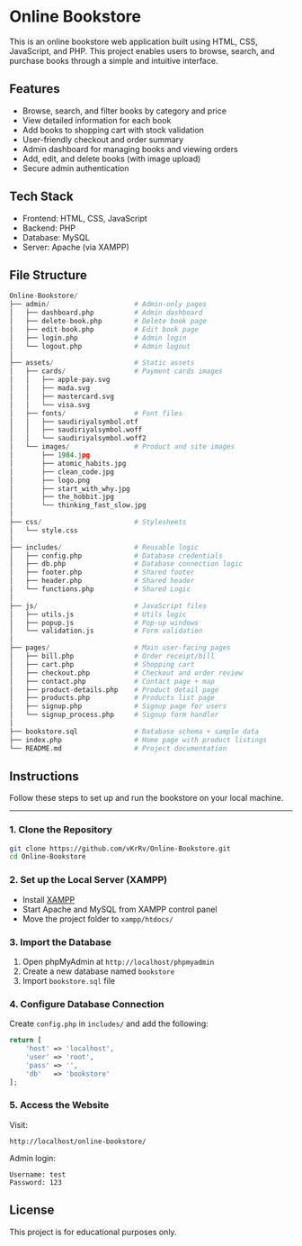 # Online Bookstore
This is an online bookstore web application built using HTML, CSS, JavaScript, and PHP. This project enables users to browse, search, and purchase books through a simple and intuitive interface.


## Features
- Browse, search, and filter books by category and price
- View detailed information for each book
- Add books to shopping cart with stock validation
- User-friendly checkout and order summary
- Admin dashboard for managing books and viewing orders
- Add, edit, and delete books (with image upload)
- Secure admin authentication


## Tech Stack

- Frontend: HTML, CSS, JavaScript
- Backend: PHP
- Database: MySQL
- Server: Apache (via XAMPP)


## File Structure
```python
Online-Bookstore/
├── admin/                     # Admin-only pages
│   ├── dashboard.php          # Admin dashboard
│   ├── delete-book.php        # Delete book page
│   ├── edit-book.php          # Edit book page
│   ├── login.php              # Admin login
│   └── logout.php             # Admin logout
│
├── assets/                    # Static assets
│   ├── cards/                 # Payment cards images
│   │   ├── apple-pay.svg
│   │   ├── mada.svg
│   │   ├── mastercard.svg
│   │   └── visa.svg
│   ├── fonts/                 # Font files
│   │   ├── saudiriyalsymbol.otf
│   │   ├── saudiriyalsymbol.woff
│   │   └── saudiriyalsymbol.woff2
│   └── images/                # Product and site images
│       ├── 1984.jpg
│       ├── atomic_habits.jpg
│       ├── clean_code.jpg
│       ├── logo.png
│       ├── start_with_why.jpg
│       ├── the_hobbit.jpg
│       └── thinking_fast_slow.jpg
│
├── css/                       # Stylesheets
│   └── style.css
│
├── includes/                  # Reusable logic
│   ├── config.php             # Database credentials
│   ├── db.php                 # Database connection logic
│   ├── footer.php             # Shared footer 
│   ├── header.php             # Shared header
│   └── functions.php          # Shared Logic
│
├── js/                        # JavaScript files
│   ├── utils.js               # Utils logic
│   ├── popup.js               # Pop-up windows
│   └── validation.js          # Form validation
│
├── pages/                     # Main user-facing pages
│   ├── bill.php               # Order receipt/bill
│   ├── cart.php               # Shopping cart
│   ├── checkout.php           # Checkout and order review
│   ├── contact.php            # Contact page + map
│   ├── product-details.php    # Product detail page
│   ├── products.php           # Products list page
│   ├── signup.php             # Signup page for users
│   └── signup_process.php     # Signup form handler
│
├── bookstore.sql              # Database schema + sample data
├── index.php                  # Home page with product listings
└── README.md                  # Project documentation
```

## Instructions

Follow these steps to set up and run the bookstore on your local machine.

---

### 1. Clone the Repository 

```bash
git clone https://github.com/vKrRv/Online-Bookstore.git
cd Online-Bookstore
```

### 2. Set up the Local Server (XAMPP)
- Install  [XAMPP](https://www.apachefriends.org/)
- Start Apache and MySQL from XAMPP control panel
- Move the project folder to `xampp/htdocs/`

### 3. Import the Database
1. Open phpMyAdmin at `http://localhost/phpmyadmin`
2. Create a new database named `bookstore`
3. Import `bookstore.sql` file

### 4. Configure Database Connection 
Create `config.php` in `includes/` and add the following:
```php
return [
    'host' => 'localhost',
    'user' => 'root',
    'pass' => '',
    'db'   => 'bookstore' 
];
```

### 5. Access the Website
Visit:
```text
http://localhost/online-bookstore/
```
Admin login:
```text
Username: test
Password: 123
```

## License

This project is for educational purposes only.
